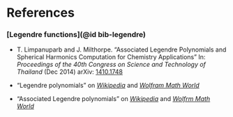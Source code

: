 # References

### [Legendre functions](@id bib-legendre)

* T. Limpanuparb and J. Milthorpe. “Associated Legendre Polynomials and Spherical Harmonics
  Computation for Chemistry Applications”
  In: *Proceedings of the 40th Congress on Science and Technology of Thailand* (Dec 2014)
  arXiv: [1410.1748](https://arxiv.org/abs/1410.1748v1)

* “Legendre polynomials” on
  [*Wikipedia*](https://en.wikipedia.org/wiki/Legendre_polynomials)
  and
  [*Wolfram Math World*](http://mathworld.wolfram.com/LegendrePolynomial.html)

* “Associated Legendre polynomials” on
  [*Wikipedia*](https://en.wikipedia.org/wiki/Associated_Legendre_polynomials)
  and
  [*Wolfrm Math World*](http://mathworld.wolfram.com/AssociatedLegendrePolynomial.html)

